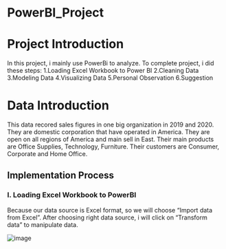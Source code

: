# PowerBI_Project

<h1>Project Introduction</h1> 
In this project, i mainly use PowerBi to analyze. To complete project, i did these steps:
1.Loading Excel Workbook to Power BI
2.Cleaning Data
3.Modeling Data
4.Visualizing Data
5.Personal Observation
6.Suggestion

<h1>Data Introduction</h1> 
This data recored sales figures in one big organization in 2019 and 2020. They are domestic corporation that have operated in America. They are open on all regions of America and main sell in East. Their main products are Office Supplies, Technology, Furniture. Their customers are Consumer, Corporate and Home Office.

<h2>Implementation Process </h2>

<h3>I.	Loading Excel Workbook to PowerBI</h3>

Because our data source is Excel format, so we will choose “Import data from Excel”. After choosing right data source, i will click on “Transform data” to manipulate data.

![image](https://github.com/user-attachments/assets/6ca8df63-b500-4eba-9170-3563c228c9e7)
